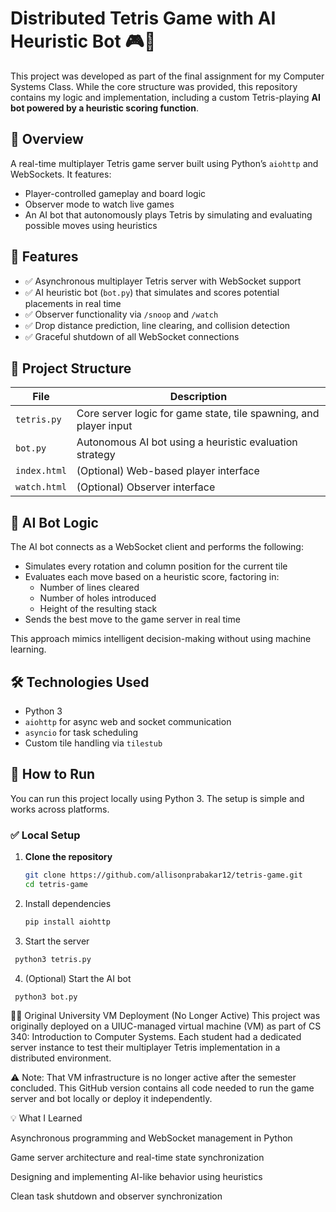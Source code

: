 # Distributed Tetris Game with AI Heuristic Bot 🎮🧠

This project was developed as part of the final assignment for my Computer Systems Class.
While the core structure was provided, this repository contains my logic and implementation, including a custom Tetris-playing **AI bot powered by a heuristic scoring function**.

## 🧠 Overview

A real-time multiplayer Tetris game server built using Python’s `aiohttp` and WebSockets. It features:
- Player-controlled gameplay and board logic
- Observer mode to watch live games
- An AI bot that autonomously plays Tetris by simulating and evaluating possible moves using heuristics

## 🚀 Features

- ✅ Asynchronous multiplayer Tetris server with WebSocket support
- ✅ AI heuristic bot (`bot.py`) that simulates and scores potential placements in real time
- ✅ Observer functionality via `/snoop` and `/watch`
- ✅ Drop distance prediction, line clearing, and collision detection
- ✅ Graceful shutdown of all WebSocket connections

## 📁 Project Structure

| File       | Description |
|------------|-------------|
| `tetris.py` | Core server logic for game state, tile spawning, and player input |
| `bot.py`    | Autonomous AI bot using a heuristic evaluation strategy |
| `index.html` | (Optional) Web-based player interface |
| `watch.html` | (Optional) Observer interface |

## 🤖 AI Bot Logic

The AI bot connects as a WebSocket client and performs the following:
- Simulates every rotation and column position for the current tile
- Evaluates each move based on a heuristic score, factoring in:
  - Number of lines cleared
  - Number of holes introduced
  - Height of the resulting stack
- Sends the best move to the game server in real time

This approach mimics intelligent decision-making without using machine learning.

## 🛠 Technologies Used

- Python 3
- `aiohttp` for async web and socket communication
- `asyncio` for task scheduling
- Custom tile handling via `tilestub`

## 🧪 How to Run

You can run this project locally using Python 3. The setup is simple and works across platforms.

### ✅ Local Setup

1. **Clone the repository**
   ```bash
   git clone https://github.com/allisonprabakar12/tetris-game.git
   cd tetris-game
   ```
2. Install dependencies
   ```bash
   pip install aiohttp
   ```
3. Start the server
  ```bash
   python3 tetris.py
```
4. (Optional) Start the AI bot
  ```bash
   python3 bot.py
```
🧑‍🏫 Original University VM Deployment (No Longer Active)
This project was originally deployed on a UIUC-managed virtual machine (VM) as part of CS 340: Introduction to Computer Systems. Each student had a dedicated server instance to test their multiplayer Tetris implementation in a distributed environment.

⚠️ Note: That VM infrastructure is no longer active after the semester concluded. This GitHub version contains all code needed to run the game server and bot locally or deploy it independently.


💡 What I Learned

Asynchronous programming and WebSocket management in Python

Game server architecture and real-time state synchronization

Designing and implementing AI-like behavior using heuristics

Clean task shutdown and observer synchronization
